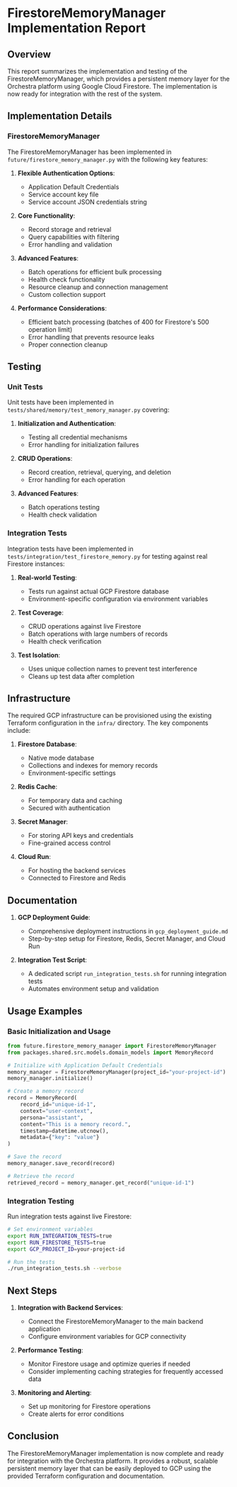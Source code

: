 # FirestoreMemoryManager Implementation Report

## Overview

This report summarizes the implementation and testing of the FirestoreMemoryManager, which provides a persistent memory layer for the Orchestra platform using Google Cloud Firestore. The implementation is now ready for integration with the rest of the system.

## Implementation Details

### FirestoreMemoryManager

The FirestoreMemoryManager has been implemented in `future/firestore_memory_manager.py` with the following key features:

1. **Flexible Authentication Options**:
   - Application Default Credentials
   - Service account key file
   - Service account JSON credentials string

2. **Core Functionality**:
   - Record storage and retrieval
   - Query capabilities with filtering
   - Error handling and validation

3. **Advanced Features**:
   - Batch operations for efficient bulk processing
   - Health check functionality
   - Resource cleanup and connection management
   - Custom collection support

4. **Performance Considerations**:
   - Efficient batch processing (batches of 400 for Firestore's 500 operation limit)
   - Error handling that prevents resource leaks
   - Proper connection cleanup

## Testing

### Unit Tests

Unit tests have been implemented in `tests/shared/memory/test_memory_manager.py` covering:

1. **Initialization and Authentication**:
   - Testing all credential mechanisms
   - Error handling for initialization failures

2. **CRUD Operations**:
   - Record creation, retrieval, querying, and deletion
   - Error handling for each operation

3. **Advanced Features**:
   - Batch operations testing
   - Health check validation

### Integration Tests

Integration tests have been implemented in `tests/integration/test_firestore_memory.py` for testing against real Firestore instances:

1. **Real-world Testing**:
   - Tests run against actual GCP Firestore database
   - Environment-specific configuration via environment variables

2. **Test Coverage**:
   - CRUD operations against live Firestore
   - Batch operations with large numbers of records
   - Health check verification

3. **Test Isolation**:
   - Uses unique collection names to prevent test interference
   - Cleans up test data after completion

## Infrastructure

The required GCP infrastructure can be provisioned using the existing Terraform configuration in the `infra/` directory. The key components include:

1. **Firestore Database**:
   - Native mode database
   - Collections and indexes for memory records
   - Environment-specific settings

2. **Redis Cache**:
   - For temporary data and caching
   - Secured with authentication

3. **Secret Manager**:
   - For storing API keys and credentials
   - Fine-grained access control

4. **Cloud Run**:
   - For hosting the backend services
   - Connected to Firestore and Redis

## Documentation

1. **GCP Deployment Guide**:
   - Comprehensive deployment instructions in `gcp_deployment_guide.md`
   - Step-by-step setup for Firestore, Redis, Secret Manager, and Cloud Run

2. **Integration Test Script**:
   - A dedicated script `run_integration_tests.sh` for running integration tests
   - Automates environment setup and validation

## Usage Examples

### Basic Initialization and Usage

```python
from future.firestore_memory_manager import FirestoreMemoryManager
from packages.shared.src.models.domain_models import MemoryRecord

# Initialize with Application Default Credentials
memory_manager = FirestoreMemoryManager(project_id="your-project-id")
memory_manager.initialize()

# Create a memory record
record = MemoryRecord(
    record_id="unique-id-1",
    context="user-context",
    persona="assistant",
    content="This is a memory record.",
    timestamp=datetime.utcnow(),
    metadata={"key": "value"}
)

# Save the record
memory_manager.save_record(record)

# Retrieve the record
retrieved_record = memory_manager.get_record("unique-id-1")
```

### Integration Testing

Run integration tests against live Firestore:

```bash
# Set environment variables
export RUN_INTEGRATION_TESTS=true
export RUN_FIRESTORE_TESTS=true
export GCP_PROJECT_ID=your-project-id

# Run the tests
./run_integration_tests.sh --verbose
```

## Next Steps

1. **Integration with Backend Services**:
   - Connect the FirestoreMemoryManager to the main backend application
   - Configure environment variables for GCP connectivity

2. **Performance Testing**:
   - Monitor Firestore usage and optimize queries if needed
   - Consider implementing caching strategies for frequently accessed data

3. **Monitoring and Alerting**:
   - Set up monitoring for Firestore operations
   - Create alerts for error conditions

## Conclusion

The FirestoreMemoryManager implementation is now complete and ready for integration with the Orchestra platform. It provides a robust, scalable persistent memory layer that can be easily deployed to GCP using the provided Terraform configuration and documentation.
